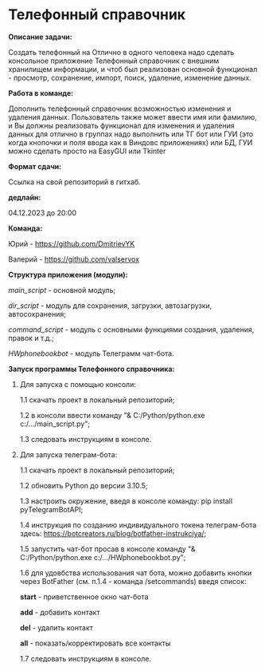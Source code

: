 # **Телефонный справочник** #
**Описание задачи:**

Создать телефонный на Отлично в одного человека надо сделать консольное приложение Телефонный справочник с внешним хранилищем информации, и чтоб был реализован основной функционал - просмотр, сохранение, импорт, поиск, удаление, изменение данных.

**Работа в команде:**

Дополнить телефонный справочник возможностью изменения и удаления данных. Пользователь также может ввести имя или фамилию, и Вы должны реализовать функционал для изменения и удаления данных
для отлично в группах надо выполнить или ТГ бот или ГУИ (это когда кнопочки и поля ввода как в Виндовс приложениях) или БД, ГУИ можно сделать просто на EasyGUI или Tkinter

**Формат сдачи:**

Cсылка на свой репозиторий в гитхаб.

**дедлайн:**

04.12.2023 до 20:00 

**Команда:**

Юрий - https://github.com/DmitrievYK

Валерий - https://github.com/valservox

**Структура приложения (модули):**

*main_script* - основной модуль;

*dir_script* - модуль для сохранения, загрузки, автозагрузки, автосохранения;

*command_script* - модуль с основными функциями создания, удаления, правок и т.д.;

*HWphonebookbot* - модуль Телеграмм чат-бота.

**Запуск программы Телефонного справочника:**

1. Для запуска с помощью консоли:

    1.1 скачать проект в локальный репозиторий;

    1.2 в консоли ввести команду "& C:/Python/python.exe c:/.../main_script.py";

    1.3 следовать инструкциям в консоле.

2. Для запуска телеграм-бота:

    1.1 скачать проект в локальный репозиторий;

    1.2 обновить Python до версии 3.10.5;

    1.3 настроить окружение, введя в консоле команду: pip install pyTelegramBotAPI;

    1.4 инструкция по созданию индивидуального токена телеграм-бота здесь: https://botcreators.ru/blog/botfather-instrukciya/;

    1.5 запустить чат-бот просав в консоле команду "& C:/Python/python.exe c:/.../HWphonebookbot.py";

    1.6 для удовбства использования чат бота, можно добавить кнопки через BotFather (см. п.1.4 - команда /setcommands) введя список:


    **start** - приветственное окно чат-бота

   **add** - добавить контакт

    **del** - удалить контакт

    **all** - показать/корректировать все контакты
  
    1.7 следовать инструкциям в консоле.
   
    


